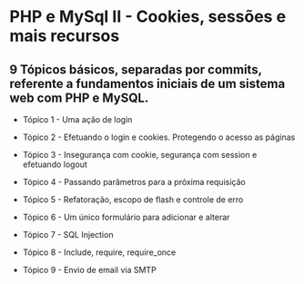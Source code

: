 # PHP e MySql II - Cookies, sessões e mais recursos

## 9 Tópicos básicos, separadas por commits, referente a fundamentos iniciais de um sistema web com PHP e MySQL.

- Tópico 1  - Uma ação de login

- Tópico 2  - Efetuando o login e cookies. Protegendo o acesso as páginas

- Tópico 3  - Insegurança com cookie, segurança com session e efetuando logout

- Tópico 4  - Passando parâmetros para a próxima requisição

- Tópico 5  - Refatoração, escopo de flash e controle de erro

- Tópico 6  - Um único formulário para adicionar e alterar

- Tópico 7  - SQL Injection

- Tópico 8  - Include, require, require_once

- Tópico 9  - Envio de email via SMTP
